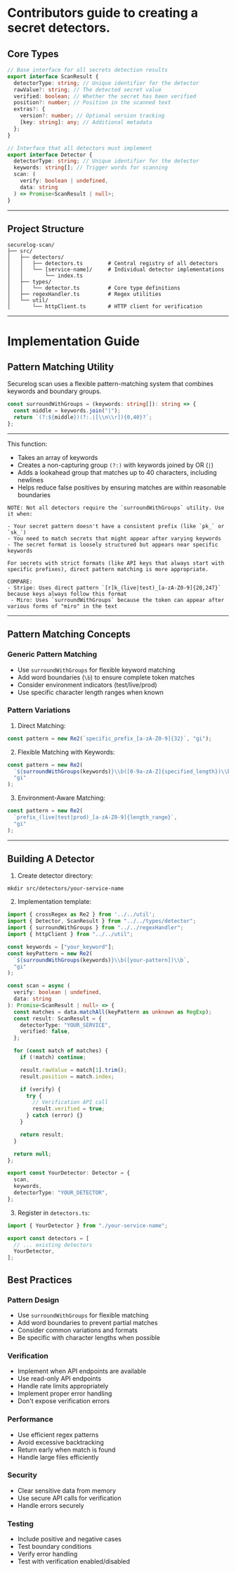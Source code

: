 # Contributors guide to creating a secret detectors.


## Core Types

```ts
// Base interface for all secrets detection results
export interface ScanResult {
  detectorType: string; // Unique identifier for the detector
  rawValue?: string; // The detected secret value
  verified: boolean; // Whether the secret has been verified
  position?: number; // Position in the scanned text
  extras?: {
    version?: number; // Optional version tracking
    [key: string]: any; // Additional metadata
  };
}

// Interface that all detectors must implement
export interface Detector {
  detectorType: string; // Unique identifier for the detector
  keywords: string[]; // Trigger words for scanning
  scan: (
    verify: boolean | undefined,
    data: string
  ) => Promise<ScanResult | null>;
}
```
---

## Project Structure

```text
securelog-scan/
├── src/
│   ├── detectors/
│   │   ├── detectors.ts        # Central registry of all detectors
│   │   └── [service-name]/     # Individual detector implementations
│   │       └── index.ts
│   ├── types/
│   │   └── detector.ts         # Core type definitions
│   ├── regexHandler.ts         # Regex utilities
│   └── util/
│       └── httpClient.ts       # HTTP client for verification
```
---

# Implementation Guide

## Pattern Matching Utility

Securelog scan uses a flexible pattern-matching system that combines keywords and boundary groups.

```ts
const surroundWithGroups = (keywords: string[]): string => {
  const middle = keywords.join("|");
  return `(?:${middle})(?:.|[\\n\\r]){0,40}?`;
};
```
---

This function:

- Takes an array of keywords
- Creates a non-capturing group `(?:)` with keywords joined by OR (`|`)
- Adds a lookahead group that matches up to 40 characters, including newlines
- Helps reduce false positives by ensuring matches are within reasonable boundaries

```text
NOTE: Not all detectors require the `surroundWithGroups` utility. Use it when:

- Your secret pattern doesn't have a consistent prefix (like `pk_` or `sk_`)
- You need to match secrets that might appear after varying keywords
- The secret format is loosely structured but appears near specific keywords

For secrets with strict formats (like API keys that always start with specific prefixes), direct pattern matching is more appropriate.

COMPARE:
- Stripe: Uses direct pattern `[r]k_(live|test)_[a-zA-Z0-9]{20,247}` because keys always follow this format
 - Miro: Uses `surroundWithGroups` because the token can appear after various forms of "miro" in the text
```
---

## Pattern Matching Concepts

### Generic Pattern Matching

- Use `surroundWithGroups` for flexible keyword matching
- Add word boundaries (`\b`) to ensure complete token matches
- Consider environment indicators (test/live/prod)
- Use specific character length ranges when known

### Pattern Variations

1. Direct Matching:

```ts
const pattern = new Re2(`specific_prefix_[a-zA-Z0-9]{32}`, "gi");
```

2. Flexible Matching with Keywords:

```ts
const pattern = new Re2(
  `${surroundWithGroups(keywords)}\\b([0-9a-zA-Z]{specified_length})\\b`,
  "gi"
);
```

3. Environment-Aware Matching:

```ts
const pattern = new Re2(
  `prefix_(live|test|prod)_[a-zA-Z0-9]{length_range}`,
  "gi"
);
```
---

## Building A Detector

1. Create detector directory:

```text
mkdir src/detectors/your-service-name
```

2. Implementation template:

```ts
import { crossRegex as Re2 } from '../../util';
import { Detector, ScanResult } from "../../types/detector";
import { surroundWithGroups } from "../../regexHandler";
import { httpClient } from "../../util";

const keywords = ["your_keyword"];
const keyPattern = new Re2(
  `${surroundWithGroups(keywords)}\\b([your-pattern])\\b`,
  "gi"
);

const scan = async (
  verify: boolean | undefined,
  data: string
): Promise<ScanResult | null> => {
  const matches = data.matchAll(keyPattern as unknown as RegExp);
  const result: ScanResult = {
    detectorType: "YOUR_SERVICE",
    verified: false,
  };

  for (const match of matches) {
    if (!match) continue;

    result.rawValue = match[1].trim();
    result.position = match.index;

    if (verify) {
      try {
        // Verification API call
        result.verified = true;
      } catch (error) {}
    }

    return result;
  }

  return null;
};

export const YourDetector: Detector = {
  scan,
  keywords,
  detectorType: "YOUR_DETECTOR",
};
```
3. Register in `detectors.ts`:

```ts
import { YourDetector } from "./your-service-name";

export const detectors = [
  // ... existing detectors
  YourDetector,
];
```

## Best Practices

### Pattern Design

- Use `surroundWithGroups` for flexible matching
- Add word boundaries to prevent partial matches
- Consider common variations and formats
- Be specific with character lengths when possible

### Verification

- Implement when API endpoints are available
- Use read-only API endpoints
- Handle rate limits appropriately
- Implement proper error handling
- Don't expose verification errors

### Performance

- Use efficient regex patterns
- Avoid excessive backtracking
- Return early when match is found
- Handle large files efficiently

### Security

- Clear sensitive data from memory
- Use secure API calls for verification
- Handle errors securely

### Testing

- Include positive and negative cases
- Test boundary conditions
- Verify error handling
- Test with verification enabled/disabled
